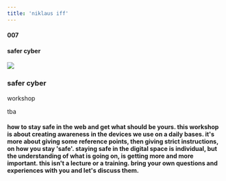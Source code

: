 ```yaml
---
title: 'niklaus iff'
---
```

<!-- number//title -->
<div class="work-col1">

#### 007

#### safer cyber

</div>

<!-- images -->
<div class="work-col2-3">
<div class="work-col2">
<div class="work-img">

![](/images/safercyber.png)

</div>
</div>

<!-- image info -->
<!-- if video double div -->
<div class="work-col3">
<div class="work-col3-div">

### safer cyber

workshop

tba

</div>
</div>
</div>

<!-- links -->
<div class="work-col4">

<!-- <a class="work-links" href="https://doc.niklausiff.ch/" target="_blank">doc</a> -->

<!-- <a class="work-links" href="https://github.com/nikischwdrtr/noindex" target="_blank">github</a> -->

</div>

<!-- text -->

#### how to stay safe in the web and get what should be yours. this workshop is about creating awareness in the devices we use on a daily bases. it's more about giving some reference points, then giving strict instructions, on how you stay 'safe'. staying safe in the digital space is individual, but the understanding of what is going on, is getting more and more important. this isn't a lecture or a training. bring your own questions and experiences with you and let's discuss them. 